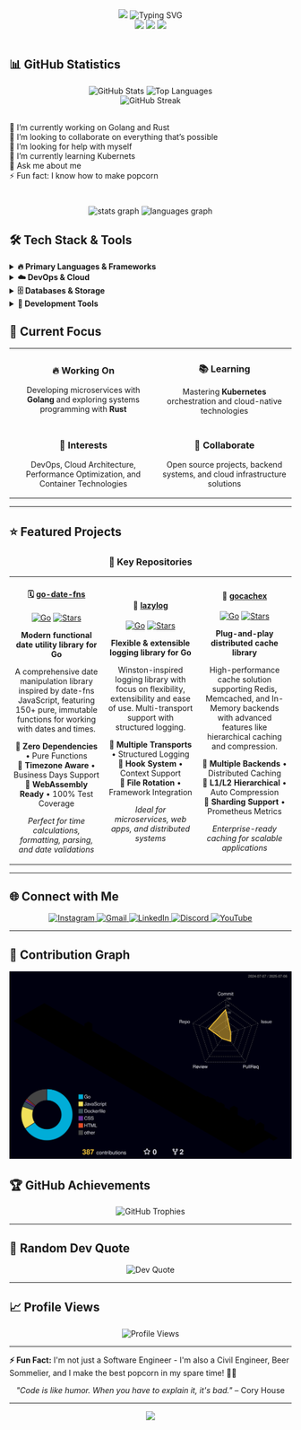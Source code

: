 <div align="center">
  
  <!-- Animated Header -->
  <img src="https://capsule-render.vercel.app/api?type=waving&color=gradient&height=200&section=header&text=Cesar%20Menegatti&fontSize=80&fontAlignY=35&animation=twinkling&fontColor=fff" />
  
  <!-- Typing Animation -->
  <img src="https://readme-typing-svg.herokuapp.com?font=Fira+Code&weight=500&size=24&pause=1000&color=00D9FF&center=true&vCenter=true&width=600&lines=Software+Engineer+%F0%9F%9A%80;Civil+Engineer+%F0%9F%8F%97%EF%B8%8F;Beer+Sommelier+%F0%9F%8D%BA;Golang+%26+Rust+Developer;Kubernetes+Enthusiast;Popcorn+Master+%F0%9F%8D%BF" alt="Typing SVG" />
  
  <br />
  
  <!-- Current Status -->
  <img src="https://img.shields.io/badge/🔭_Currently_working_on-Golang_&_Rust-FF6B6B?style=for-the-badge&labelColor=FF6B6B&color=4ECDC4" />
  <img src="https://img.shields.io/badge/🌱_Learning-Kubernetes-4ECDC4?style=for-the-badge&labelColor=4ECDC4&color=45B7D1" />
  <img src="https://img.shields.io/badge/👯_Open_to-Collaboration-45B7D1?style=for-the-badge&labelColor=45B7D1&color=96CEB4" />
  
</div>

<br />

## 📊 GitHub Statistics

<div align="center">
  <img src="https://github-readme-stats.vercel.app/api?username=chmenegatti&show_icons=true&theme=tokyonight&hide_border=true&count_private=true&include_all_commits=true" height="165" alt="GitHub Stats" />
  <img src="https://github-readme-stats.vercel.app/api/top-langs/?username=chmenegatti&theme=tokyonight&hide_border=true&layout=compact&langs_count=8" height="165" alt="Top Languages" />
</div>

<div align="center">
  <img src="https://github-readme-streak-stats.herokuapp.com/?user=chmenegatti&theme=tokyonight&hide_border=true" alt="GitHub Streak" />
</div>

<br />

<p align="left">🔭 I’m currently working on Golang and Rust<br>👯 I’m looking to collaborate on everything that’s possible<br>🤝 I’m looking for help with myself<br>🌱 I’m currently learning Kubernets<br>💬 Ask me about me<br>⚡ Fun fact: I know how to make popcorn</p>

###

<br clear="both">

<div align="center">
  <img src="https://github-readme-stats.vercel.app/api?username=chmenegatti&hide_title=false&hide_rank=false&show_icons=true&include_all_commits=true&count_private=true&disable_animations=false&theme=dracula&locale=en&hide_border=false" height="150" alt="stats graph"  />
  <img src="https://github-readme-stats.vercel.app/api/top-langs?username=chmenegatti&locale=en&hide_title=false&layout=compact&card_width=320&langs_count=5&theme=dracula&hide_border=false" height="150" alt="languages graph"  />
</div>

## 🛠️ Tech Stack & Tools

<details>
<summary><b>🔥 Primary Languages & Frameworks</b></summary>
<br>

<div align="center">
  
**Backend & Systems**
  
<img src="https://img.shields.io/badge/Go-00ADD8?style=for-the-badge&logo=go&logoColor=white" />
<img src="https://img.shields.io/badge/Rust-000000?style=for-the-badge&logo=rust&logoColor=white" />
<img src="https://img.shields.io/badge/Node.js-339933?style=for-the-badge&logo=nodedotjs&logoColor=white" />
<img src="https://img.shields.io/badge/TypeScript-3178C6?style=for-the-badge&logo=typescript&logoColor=white" />
<img src="https://img.shields.io/badge/JavaScript-F7DF1E?style=for-the-badge&logo=javascript&logoColor=black" />

**Frontend**

<img src="https://img.shields.io/badge/React-61DAFB?style=for-the-badge&logo=react&logoColor=black" />
<img src="https://img.shields.io/badge/Next.js-000000?style=for-the-badge&logo=nextdotjs&logoColor=white" />
<img src="https://img.shields.io/badge/HTML5-E34F26?style=for-the-badge&logo=html5&logoColor=white" />
<img src="https://img.shields.io/badge/CSS3-1572B6?style=for-the-badge&logo=css3&logoColor=white" />
<img src="https://img.shields.io/badge/Bootstrap-7952B3?style=for-the-badge&logo=bootstrap&logoColor=white" />

</div>
</details>

<details>
<summary><b>☁️ DevOps & Cloud</b></summary>
<br>

<div align="center">

**Container & Orchestration**

<img src="https://img.shields.io/badge/Docker-2496ED?style=for-the-badge&logo=docker&logoColor=white" />
<img src="https://img.shields.io/badge/Kubernetes-326CE5?style=for-the-badge&logo=kubernetes&logoColor=white" />
<img src="https://img.shields.io/badge/ArgoCD-EF7B4D?style=for-the-badge&logo=argo&logoColor=white" />

**Cloud Platforms**

<img src="https://img.shields.io/badge/AWS-232F3E?style=for-the-badge&logo=amazonwebservices&logoColor=white" />
<img src="https://img.shields.io/badge/Google_Cloud-4285F4?style=for-the-badge&logo=googlecloud&logoColor=white" />
<img src="https://img.shields.io/badge/DigitalOcean-0080FF?style=for-the-badge&logo=digitalocean&logoColor=white" />

**Web Servers & Tools**

<img src="https://img.shields.io/badge/Apache-D22128?style=for-the-badge&logo=apache&logoColor=white" />
<img src="https://img.shields.io/badge/Nginx-009639?style=for-the-badge&logo=nginx&logoColor=white" />

</div>
</details>

<details>
<summary><b>🗄️ Databases & Storage</b></summary>
<br>

<div align="center">

<img src="https://img.shields.io/badge/PostgreSQL-4169E1?style=for-the-badge&logo=postgresql&logoColor=white" />
<img src="https://img.shields.io/badge/MongoDB-47A248?style=for-the-badge&logo=mongodb&logoColor=white" />
<img src="https://img.shields.io/badge/MySQL-4479A1?style=for-the-badge&logo=mysql&logoColor=white" />
<img src="https://img.shields.io/badge/SQLite-003B57?style=for-the-badge&logo=sqlite&logoColor=white" />
<img src="https://img.shields.io/badge/Redis-DC382D?style=for-the-badge&logo=redis&logoColor=white" />

</div>
</details>

<details>
<summary><b>🔧 Development Tools</b></summary>
<br>

<div align="center">

**Version Control & CI/CD**

<img src="https://img.shields.io/badge/Git-F05032?style=for-the-badge&logo=git&logoColor=white" />
<img src="https://img.shields.io/badge/GitHub-181717?style=for-the-badge&logo=github&logoColor=white" />
<img src="https://img.shields.io/badge/GitLab-FC6D26?style=for-the-badge&logo=gitlab&logoColor=white" />

**Editors & IDEs**

<img src="https://img.shields.io/badge/VS_Code-007ACC?style=for-the-badge&logo=visualstudiocode&logoColor=white" />
<img src="https://img.shields.io/badge/Vim-019733?style=for-the-badge&logo=vim&logoColor=white" />

**Operating Systems**

<img src="https://img.shields.io/badge/Linux-FCC624?style=for-the-badge&logo=linux&logoColor=black" />
<img src="https://img.shields.io/badge/Ubuntu-E95420?style=for-the-badge&logo=ubuntu&logoColor=white" />
<img src="https://img.shields.io/badge/Debian-A81D33?style=for-the-badge&logo=debian&logoColor=white" />
<img src="https://img.shields.io/badge/Fedora-294172?style=for-the-badge&logo=fedora&logoColor=white" />
<img src="https://img.shields.io/badge/Red_Hat-EE0000?style=for-the-badge&logo=redhat&logoColor=white" />

**Other Tools**

<img src="https://img.shields.io/badge/Figma-F24E1E?style=for-the-badge&logo=figma&logoColor=white" />
<img src="https://img.shields.io/badge/Arduino-00979D?style=for-the-badge&logo=arduino&logoColor=white" />
<img src="https://img.shields.io/badge/Markdown-000000?style=for-the-badge&logo=markdown&logoColor=white" />

</div>
</details>

## 🎯 Current Focus

<div align="center">

<table>
<tr>
<td align="center">
<h3>🔥 Working On</h3>
<p>Developing microservices with <strong>Golang</strong> and exploring systems programming with <strong>Rust</strong></p>
</td>
<td align="center">
<h3>📚 Learning</h3>
<p>Mastering <strong>Kubernetes</strong> orchestration and cloud-native technologies</p>
</td>
</tr>
<tr>
<td align="center">
<h3>🚀 Interests</h3>
<p>DevOps, Cloud Architecture, Performance Optimization, and Container Technologies</p>
</td>
<td align="center">
<h3>🤝 Collaborate</h3>
<p>Open source projects, backend systems, and cloud infrastructure solutions</p>
</td>
</tr>
</table>

</div>

---

## ⭐ Featured Projects

<div align="center">

### 🎯 Key Repositories

<table>
<tr>
<td align="center" width="33%">

#### 🗓️ [go-date-fns](https://github.com/chmenegatti/go-date-fns)

[![Go](https://img.shields.io/badge/Go-00ADD8?style=for-the-badge&logo=go&logoColor=white)](https://github.com/chmenegatti/go-date-fns)
[![Stars](https://img.shields.io/github/stars/chmenegatti/go-date-fns?style=for-the-badge&color=yellow)](https://github.com/chmenegatti/go-date-fns/stargazers)

**Modern functional date utility library for Go**

A comprehensive date manipulation library inspired by date-fns JavaScript, featuring 150+ pure, immutable functions for working with dates and times.

🔹 **Zero Dependencies** • Pure Functions  
🔹 **Timezone Aware** • Business Days Support  
🔹 **WebAssembly Ready** • 100% Test Coverage  

*Perfect for time calculations, formatting, parsing, and date validations*

</td>
<td align="center" width="33%">

#### 📝 [lazylog](https://github.com/chmenegatti/lazylog)

[![Go](https://img.shields.io/badge/Go-00ADD8?style=for-the-badge&logo=go&logoColor=white)](https://github.com/chmenegatti/lazylog)
[![Stars](https://img.shields.io/github/stars/chmenegatti/lazylog?style=for-the-badge&color=yellow)](https://github.com/chmenegatti/lazylog/stargazers)

**Flexible & extensible logging library for Go**

Winston-inspired logging library with focus on flexibility, extensibility and ease of use. Multi-transport support with structured logging.

🔹 **Multiple Transports** • Structured Logging  
🔹 **Hook System** • Context Support  
🔹 **File Rotation** • Framework Integration  

*Ideal for microservices, web apps, and distributed systems*

</td>
<td align="center" width="33%">

#### 🚀 [gocachex](https://github.com/chmenegatti/gocachex)

[![Go](https://img.shields.io/badge/Go-00ADD8?style=for-the-badge&logo=go&logoColor=white)](https://github.com/chmenegatti/gocachex)
[![Stars](https://img.shields.io/github/stars/chmenegatti/gocachex?style=for-the-badge&color=yellow)](https://github.com/chmenegatti/gocachex/stargazers)

**Plug-and-play distributed cache library**

High-performance cache solution supporting Redis, Memcached, and In-Memory backends with advanced features like hierarchical caching and compression.

🔹 **Multiple Backends** • Distributed Caching  
🔹 **L1/L2 Hierarchical** • Auto Compression  
🔹 **Sharding Support** • Prometheus Metrics  

*Enterprise-ready caching for scalable applications*

</td>
</tr>
</table>

</div>

---

## 🌐 Connect with Me

<div align="center">
  
<a href="https://www.instagram.com/lazydogbrasil/">
  <img src="https://img.shields.io/badge/Instagram-E4405F?style=for-the-badge&logo=instagram&logoColor=white" alt="Instagram" />
</a>
<a href="mailto:your-email@gmail.com">
  <img src="https://img.shields.io/badge/Gmail-D14836?style=for-the-badge&logo=gmail&logoColor=white" alt="Gmail" />
</a>
<a href="https://linkedin.com/in/chmenegatti">
  <img src="https://img.shields.io/badge/LinkedIn-0077B5?style=for-the-badge&logo=linkedin&logoColor=white" alt="LinkedIn" />
</a>
<a href="https://discord.gg/yourdiscord">
  <img src="https://img.shields.io/badge/Discord-7289DA?style=for-the-badge&logo=discord&logoColor=white" alt="Discord" />
</a>
<a href="https://youtube.com/@youryoutube">
  <img src="https://img.shields.io/badge/YouTube-FF0000?style=for-the-badge&logo=youtube&logoColor=white" alt="YouTube" />
</a>

</div>

---

## 🐍 Contribution Graph

<div align="center">
  <img src="./profile-3d-contrib/profile-night-rainbow.svg" alt="3D Contribution Graph" />
</div>

## 🏆 GitHub Achievements

<div align="center">
  
  <img src="https://github-profile-trophy.vercel.app/?username=chmenegatti&theme=tokyonight&no-frame=true&no-bg=false&margin-w=4&row=2&column=4" alt="GitHub Trophies" />
  
</div>

---

## 💭 Random Dev Quote

<div align="center">
  
  <img src="https://quotes-github-readme.vercel.app/api?type=horizontal&theme=tokyonight" alt="Dev Quote" />
  
</div>

---

## 📈 Profile Views

<div align="center">
  
  <img src="https://visitcount.itsvg.in/api?id=chmenegatti&icon=2&color=6" alt="Profile Views" />
  
</div>


---

**⚡ Fun Fact:** I'm not just a Software Engineer - I'm also a Civil Engineer, Beer Sommelier, and I make the best popcorn in my spare time! 🍿🍺

<div align="center">
  
  *"Code is like humor. When you have to explain it, it's bad."* – Cory House
  
</div>

---

<div align="center">
  
  <img src="https://capsule-render.vercel.app/api?type=waving&color=gradient&height=100&section=footer" />
  
</div>

